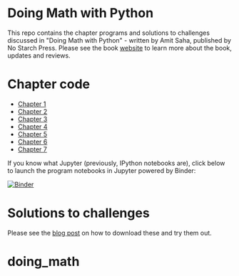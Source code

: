 # Doing Math with Python

This repo contains the chapter programs and solutions to challenges discussed in "Doing Math with Python" - written by Amit Saha, published by No Starch Press. Please see the book [website](http://doingmathwithpython.github.io/) to learn more about the book, updates and reviews.

# Chapter code

- [Chapter 1](https://github.com/doingmathwithpython/code/blob/master/chapter1/Chapter1.ipynb)
- [Chapter 2](https://github.com/doingmathwithpython/code/blob/master/chapter2/Chapter2.ipynb)
- [Chapter 3](https://github.com/doingmathwithpython/code/blob/master/chapter3/Chapter3.ipynb)
- [Chapter 4](https://github.com/doingmathwithpython/code/blob/master/chapter4/Chapter4.ipynb)
- [Chapter 5](https://github.com/doingmathwithpython/code/blob/master/chapter5/Chapter5.ipynb)
- [Chapter 6](https://github.com/doingmathwithpython/code/blob/master/chapter6/Chapter6.ipynb)
- [Chapter 7](https://github.com/doingmathwithpython/code/blob/master/chapter7/Chapter7.ipynb)

If you know what Jupyter (previously, IPython notebooks are), click below to launch the program notebooks in Jupyter powered by Binder:

[![Binder](http://mybinder.org/badge.svg)](http://mybinder.org/repo/doingmathwithpython/code)

# Solutions to challenges

Please see the [blog post](https://doingmathwithpython.github.io/trying-out-solutions.html) on how to download these and try them out.


# doing_math
